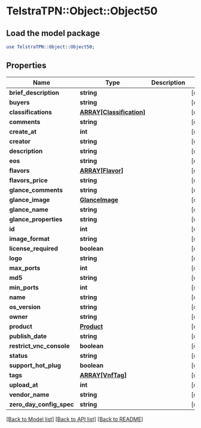 # TelstraTPN::Object::Object50

## Load the model package
```perl
use TelstraTPN::Object::Object50;
```

## Properties
Name | Type | Description | Notes
------------ | ------------- | ------------- | -------------
**brief_description** | **string** |  | [optional] 
**buyers** | **string** |  | [optional] 
**classifications** | [**ARRAY[Classification]**](Classification.md) |  | [optional] 
**comments** | **string** |  | [optional] 
**create_at** | **int** |  | [optional] 
**creator** | **string** |  | [optional] 
**description** | **string** |  | [optional] 
**eos** | **string** |  | [optional] 
**flavors** | [**ARRAY[Flavor]**](Flavor.md) |  | [optional] 
**flavors_price** | **string** |  | [optional] 
**glance_comments** | **string** |  | [optional] 
**glance_image** | [**GlanceImage**](GlanceImage.md) |  | [optional] 
**glance_name** | **string** |  | [optional] 
**glance_properties** | **string** |  | [optional] 
**id** | **int** |  | [optional] 
**image_format** | **string** |  | [optional] 
**license_required** | **boolean** |  | [optional] 
**logo** | **string** |  | [optional] 
**max_ports** | **int** |  | [optional] 
**md5** | **string** |  | [optional] 
**min_ports** | **int** |  | [optional] 
**name** | **string** |  | [optional] 
**os_version** | **string** |  | [optional] 
**owner** | **string** |  | [optional] 
**product** | [**Product**](Product.md) |  | [optional] 
**publish_date** | **string** |  | [optional] 
**restrict_vnc_console** | **boolean** |  | [optional] 
**status** | **string** |  | [optional] 
**support_hot_plug** | **boolean** |  | [optional] 
**tags** | [**ARRAY[VnfTag]**](VnfTag.md) |  | [optional] 
**upload_at** | **int** |  | [optional] 
**vendor_name** | **string** |  | [optional] 
**zero_day_config_spec** | **string** |  | [optional] 

[[Back to Model list]](../README.md#documentation-for-models) [[Back to API list]](../README.md#documentation-for-api-endpoints) [[Back to README]](../README.md)


